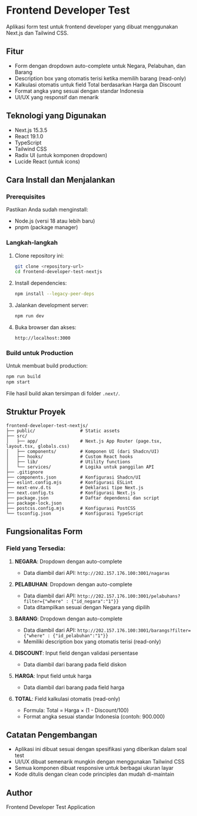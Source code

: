# Frontend Developer Test

Aplikasi form test untuk frontend developer yang dibuat menggunakan Next.js dan Tailwind CSS.

## Fitur

- Form dengan dropdown auto-complete untuk Negara, Pelabuhan, dan Barang
- Description box yang otomatis terisi ketika memilih barang (read-only)
- Kalkulasi otomatis untuk field Total berdasarkan Harga dan Discount
- Format angka yang sesuai dengan standar Indonesia
- UI/UX yang responsif dan menarik

## Teknologi yang Digunakan

- Next.js 15.3.5
- React 19.1.0
- TypeScript
- Tailwind CSS
- Radix UI (untuk komponen dropdown)
- Lucide React (untuk icons)

## Cara Install dan Menjalankan

### Prerequisites

Pastikan Anda sudah menginstall:
- Node.js (versi 18 atau lebih baru)
- pnpm (package manager)

### Langkah-langkah

1. Clone repository ini:
   ```bash
   git clone <repository-url>
   cd frontend-developer-test-nextjs
   ```

2. Install dependencies:
   ```bash
   npm install --legacy-peer-deps
   ```

3. Jalankan development server:
   ```bash
   npm run dev
   ```

4. Buka browser dan akses:
   ```
   http://localhost:3000
   ```

### Build untuk Production

Untuk membuat build production:
```bash
npm run build
npm start
```

File hasil build akan tersimpan di folder `.next/`.

## Struktur Proyek

```
frontend-developer-test-nextjs/
├── public/                 # Static assets
├── src/
│   ├── app/                # Next.js App Router (page.tsx, layout.tsx, globals.css)
│   ├── components/         # Komponen UI (dari Shadcn/UI)
│   ├── hooks/              # Custom React hooks
│   ├── lib/                # Utility functions
│   └── services/           # Logika untuk panggilan API
├── .gitignore
├── components.json         # Konfigurasi Shadcn/UI
├── eslint.config.mjs       # Konfigurasi ESLint
├── next-env.d.ts           # Deklarasi tipe Next.js
├── next.config.ts          # Konfigurasi Next.js
├── package.json            # Daftar dependensi dan script
├── package-lock.json
├── postcss.config.mjs      # Konfigurasi PostCSS
└── tsconfig.json           # Konfigurasi TypeScript
```

## Fungsionalitas Form

### Field yang Tersedia:

1. **NEGARA**: Dropdown dengan auto-complete
   - Data diambil dari API: `http://202.157.176.100:3001/nagaras`

2. **PELABUHAN**: Dropdown dengan auto-complete
   - Data diambil dari API: `http://202.157.176.100:3001/pelabuhans?filter={"where" : {"id_negara":"1"}}`
   - Data ditampilkan sesuai dengan Negara yang dipilih

3. **BARANG**: Dropdown dengan auto-complete
   - Data diambil dari API: `http://202.157.176.100:3001/barangs?filter={"where" : {"id_pelabuhan":"1"}}`
   - Memiliki description box yang otomatis terisi (read-only)

4. **DISCOUNT**: Input field dengan validasi persentase
   - Data diambil dari barang pada field diskon

5. **HARGA**: Input field untuk harga
   - Data diambil dari barang pada field harga

6. **TOTAL**: Field kalkulasi otomatis (read-only)
   - Formula: Total = Harga × (1 - Discount/100)
   - Format angka sesuai standar Indonesia (contoh: 900.000)

## Catatan Pengembangan

- Aplikasi ini dibuat sesuai dengan spesifikasi yang diberikan dalam soal test
- UI/UX dibuat semenarik mungkin dengan menggunakan Tailwind CSS
- Semua komponen dibuat responsive untuk berbagai ukuran layar
- Kode ditulis dengan clean code principles dan mudah di-maintain

## Author

Frontend Developer Test Application

